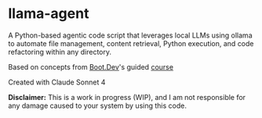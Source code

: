 # llama-agent
A Python-based agentic code script that leverages local LLMs using ollama to automate file management, content retrieval, Python execution, and code refactoring within any directory.

Based on concepts from [Boot.Dev](https://boot.dev)'s guided [course](https://www.boot.dev/courses/build-ai-agent-python)

Created with Claude Sonnet 4

**Disclaimer:** This is a work in progress (WIP), and I am not responsible for any damage caused to your system by using this code.

